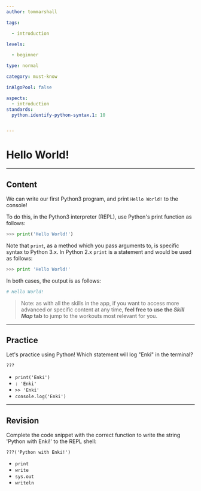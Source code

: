 ```yaml
---
author: tommarshall

tags:

  - introduction

levels:

  - beginner

type: normal

category: must-know

inAlgoPool: false

aspects:
  - introduction
standards:
  python.identify-python-syntax.1: 10


---
```


# Hello World!

---
## Content

We can write our first Python3 program, and print `Hello World!` to the console!

To do this, in the Python3 interpreter (REPL), use Python's print function as follows:

```python
>>> print('Hello World!')
```

Note that `print`, as a method which you pass arguments to, is specific syntax to Python 3.x. In Python 2.x `print` is a statement and would be used as follows:

```python
>>> print 'Hello World!'
```

In both cases, the output is as follows:

```python
# Hello World!
```

> Note: as with all the skills in the app, if you want to access more advanced or specific content at any time, **feel free to use the *Skill Map* tab** to jump to the workouts most relevant for you.

---

## Practice

Let's practice using Python! Which statement will log "Enki" in the terminal?

```python
???
```

* `print('Enki')`
* `: 'Enki'`
* `>> 'Enki'`
* `console.log('Enki')`

---
## Revision

Complete the code snippet with the correct function to write the string 'Python with Enki!' to the REPL shell:

```
???('Python with Enki!')
```

* `print`
* `write`
* `sys.out`
* `writeln`

